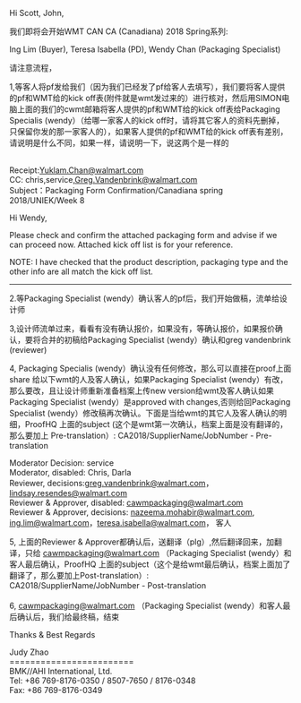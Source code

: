 Hi Scott, John, <br>

我们即将会开始WMT CAN CA (Canadiana) 2018 Spring系列:<br>

Ing Lim (Buyer), Teresa Isabella (PD), Wendy Chan (Packaging Specialist)<br>

请注意流程，<br>

1,等客人将pf发给我们（因为我们已经发了pf给客人去填写），我们要将客人提供的pf和WMT给的kick off表(附件就是wmt发过来的）进行核对，然后用SIMON电脑上面的我们的cwmt邮箱将客人提供的pf和WMT给的kick off表给Packaging Specialis (wendy）（给哪一家客人的kick off时，请将其它客人的资料先删掉，只保留你发的那一家客人的），如果客人提供的pf和WMT给的kick off表有差别，请说明是什么不同，如果一样，请说明一下，说这两个是一样的<br>
<br>

Receipt:Yuklam.Chan@walmart.com<br>
CC: chris,service,Greg.Vandenbrink@walmart.com<br>
Subject：Packaging Form Confirmation/Canadiana spring 2018/UNIEK/Week 8<br>

Hi Wendy,<br>

Please check and confirm the attached packaging form and advise if we can proceed now. Attached kick off list is for your reference.<br>

NOTE: I have checked that the product description, packaging type and the other info are all match the kick off list.
<br>
<hr>
2.等Packaging Specialist (wendy）确认客人的pf后，我们开始做稿，流单给设计师<br>

3,设计师流单过来，看看有没有确认报价，如果没有，等确认报价，如果报价确认，要将合并的初稿给Packaging Specialist (wendy）确认和greg vandenbrink (reviewer)<br>

4, Packaging Specialis (wendy）确认没有任何修改，那么可以直接在proof上面share 给以下wmt的人及客人确认，如果Packaging Specialist (wendy）有改，那么要改，且让设计师重新准备档案上传new version给wmt及客人确认如果Packaging Specialist (wendy）是approved with changes,否则给回Packaging Specialist (wendy）修改稿再次确认。下面是当给wmt的其它人及客人确认的明细，ProofHQ 上面的subject (这个是wmt第一次确认，档案上面是没有翻译的，那么要加上 Pre-translation）: CA2018/SupplierName/JobNumber - Pre-translation<br>

Moderator Decision: service<br>
Moderator, disabled: Chris, Darla <br>
Reviewer, decisions:greg.vandenbrink@walmart.com，lindsay.resendes@walmart.com<br>
Reviewer & Approver, disabled: cawmpackaging@walmart.com<br>
Reviewer & Approver, decisions: nazeema.mohabir@walmart.com, ing.lim@walmart.com，teresa.isabella@walmart.com， 客人<br>

5, 上面的Reviewer & Approver都确认后，送翻译（plg）,然后翻译回来，加翻译，只给 cawmpackaging@walmart.com （Packaging Specialist (wendy）和客人最后确认，ProofHQ 上面的subject（这个是给wmt最后确认，档案上面加了翻译了，那么要加上Post-translation）:<br> CA2018/SupplierName/JobNumber - Post-translation<br>
<br>
6, cawmpackaging@walmart.com （Packaging Specialist (wendy）和客人最后确认后，我们给最终稿，结束<br>

Thanks & Best Regards<br>
 
Judy Zhao<br>
========================<br>
BMK//AHI International, Ltd.<br>
Tel: +86  769-8176-0350 / 8507-7650 / 8176-0348<br>
Fax: +86  769-8176-0349<br>
